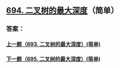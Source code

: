 ## [694. 二叉树的最大深度](https://leetcode-cn.com/problems/merge-two-sorted-lists/)（简单）





### 答案：



#### [上一题（693. 二叉树的最大深度）(简单)](https://github.com/sdwwld/leetCode/blob/master/src/main/java/com/wld/java/leetcode/leetCode0693.md)

#### [下一题（695. 二叉树的最大深度）(简单)](https://github.com/sdwwld/leetCode/blob/master/src/main/java/com/wld/java/leetcode/leetCode0695.md)
